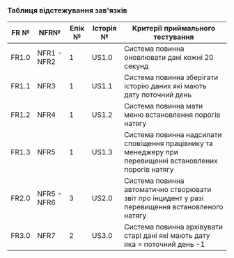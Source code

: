 ### Таблиця відстежування зав'язків

| FR №  | NFR№            | Епік № | Історія №         | Критерії приймального тестування                                                   |
|-------|------------------|--------|-------------------|-------------------------------------------------------------------------------------|
| FR1.0 | NFR1 - NFR2     | 1      | US1.0             | Система повинна оновлювати дані кожні 20 секунд                                     |
| FR1.1 | NFR3            | 1      | US1.1             | Система повинна зберігати історію даних які мають дату поточний день                |
| FR1.2 | NFR4            | 1      | US1.2             | Система повинна мати меню встановлення порогів натягу                               |
| FR1.3 | NFR5            | 1      | US1.3             | Система повинна надсилати сповіщення працівнику та менеджеру при перевищенні встановлених порогів натягу    |
| FR2.0 | NFR5 - NFR6     | 3      | US2.0             | Система повинна автоматично створювати звіт про інцидент у разі перевищення встановленого натягу     |
| FR3.0 | NFR7            | 2      | US3.0             | Система повинна архівувати старі дані які мають дату яка = поточний день -1                |
